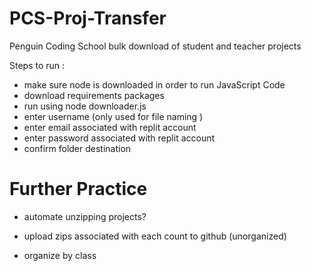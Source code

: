 # PCS-Proj-Transfer
Penguin Coding School bulk download of student and teacher projects 

Steps to run : 

- make sure node is downloaded in order to run JavaScript Code
- download requirements packages
- run using node downloader.js
- enter username (only used for file naming )
- enter email associated with replit account
- enter password associated with replit account
- confirm folder destination 


# Further Practice 
- automate unzipping projects?

- upload zips associated with each count to github (unorganized)

- organize by class 

